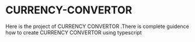 # CURRENCY-CONVERTOR
Here is the project of CURRENCY CONVERTOR  .There is complete guidence how to create CURRENCY CONVERTOR using typescript
